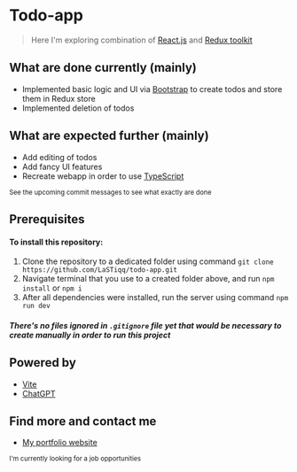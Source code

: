 # Todo-app

> Here I'm exploring combination of [React.js](https://reactjs.org/) and [Redux toolkit](https://redux-toolkit.js.org/)

## What are done currently (mainly)

- Implemented basic logic and UI via [Bootstrap](https://getbootstrap.com/) to create todos and store them in Redux store
- Implemented deletion of todos

## What are expected further (mainly)

- Add editing of todos
- Add fancy UI features
- Recreate webapp in order to use [TypeScript](https://www.typescriptlang.org/)

<sub>See the upcoming commit messages to see what exactly are done</sub>

## Prerequisites

#### To install this repository:

1. Clone the repository to a dedicated folder using command `git clone https://github.com/LaSTiqq/todo-app.git`
2. Navigate terminal that you use to a created folder above, and run `npm install` or `npm i`
3. After all dependencies were installed, run the server using command `npm run dev`

##### There's no files ignored in `.gitignore` file yet that would be necessary to create manually in order to run this project

## Powered by

- [Vite](https://vitejs.dev/)
- [ChatGPT](https://chat.openai.com/chat)

## Find more and contact me

- [My portfolio website](https://laurisstirna.eu.pythonanywhere.com/)

<sub>I'm currently looking for a job opportunities</sub>

